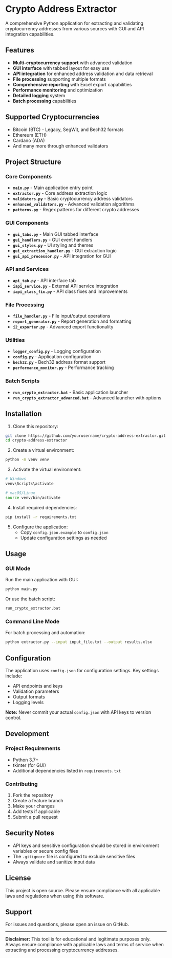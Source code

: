 # Crypto Address Extractor

A comprehensive Python application for extracting and validating cryptocurrency addresses from various sources with GUI and API integration capabilities.

## Features

- **Multi-cryptocurrency support** with advanced validation
- **GUI interface** with tabbed layout for easy use
- **API integration** for enhanced address validation and data retrieval
- **File processing** supporting multiple formats
- **Comprehensive reporting** with Excel export capabilities
- **Performance monitoring** and optimization
- **Detailed logging** system
- **Batch processing** capabilities

## Supported Cryptocurrencies

- Bitcoin (BTC) - Legacy, SegWit, and Bech32 formats
- Ethereum (ETH)
- Cardano (ADA)
- And many more through enhanced validators

## Project Structure

### Core Components
- **`main.py`** - Main application entry point
- **`extractor.py`** - Core address extraction logic
- **`validators.py`** - Basic cryptocurrency address validators
- **`enhanced_validators.py`** - Advanced validation algorithms
- **`patterns.py`** - Regex patterns for different crypto addresses

### GUI Components
- **`gui_tabs.py`** - Main GUI tabbed interface
- **`gui_handlers.py`** - GUI event handlers
- **`gui_styles.py`** - UI styling and themes
- **`gui_extraction_handler.py`** - GUI extraction logic
- **`gui_api_processor.py`** - API integration for GUI

### API and Services
- **`api_tab.py`** - API interface tab
- **`iapi_service.py`** - External API service integration
- **`iapi_class_fix.py`** - API class fixes and improvements

### File Processing
- **`file_handler.py`** - File input/output operations
- **`report_generator.py`** - Report generation and formatting
- **`i2_exporter.py`** - Advanced export functionality

### Utilities
- **`logger_config.py`** - Logging configuration
- **`config.py`** - Application configuration
- **`bech32.py`** - Bech32 address format support
- **`performance_monitor.py`** - Performance tracking

### Batch Scripts
- **`run_crypto_extractor.bat`** - Basic application launcher
- **`run_crypto_extractor_advanced.bat`** - Advanced launcher with options

## Installation

1. Clone this repository:
```bash
git clone https://github.com/yourusername/crypto-address-extractor.git
cd crypto-address-extractor
```

2. Create a virtual environment:
```bash
python -m venv venv
```

3. Activate the virtual environment:
```bash
# Windows
venv\Scripts\activate

# macOS/Linux
source venv/bin/activate
```

4. Install required dependencies:
```bash
pip install -r requirements.txt
```

5. Configure the application:
   - Copy `config.json.example` to `config.json`
   - Update configuration settings as needed

## Usage

### GUI Mode
Run the main application with GUI:
```bash
python main.py
```

Or use the batch script:
```bash
run_crypto_extractor.bat
```

### Command Line Mode
For batch processing and automation:
```bash
python extractor.py --input input_file.txt --output results.xlsx
```

## Configuration

The application uses `config.json` for configuration settings. Key settings include:

- API endpoints and keys
- Validation parameters
- Output formats
- Logging levels

**Note:** Never commit your actual `config.json` with API keys to version control.

## Development

### Project Requirements
- Python 3.7+
- tkinter (for GUI)
- Additional dependencies listed in `requirements.txt`

### Contributing
1. Fork the repository
2. Create a feature branch
3. Make your changes
4. Add tests if applicable
5. Submit a pull request

## Security Notes

- API keys and sensitive configuration should be stored in environment variables or secure config files
- The `.gitignore` file is configured to exclude sensitive files
- Always validate and sanitize input data

## License

This project is open source. Please ensure compliance with all applicable laws and regulations when using this software.

## Support

For issues and questions, please open an issue on GitHub.

---

**Disclaimer:** This tool is for educational and legitimate purposes only. Always ensure compliance with applicable laws and terms of service when extracting and processing cryptocurrency addresses.
